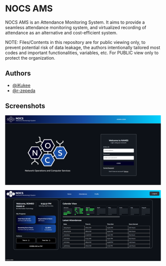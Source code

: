
# NOCS AMS

NOCS AMS is an Attendance Monitoring System. It aims to provide a seamless attendance monitoring system, and virtualized recording of attendance as an alternative and cost-efficient system.

NOTE: Files/Contents in this repository are for public viewing only, to prevent potential risk of data leakage, the authors intentionally tailored most codes and important functionalities, variables, etc. For PUBLIC view only to protect the organization.

## Authors
- [@iKukee](https://www.github.com/ikukee)
- [@r-zepeda](https://github.com/r-zepeda)
## Screenshots

![Login](https://github.com/ikukee/NOCS_Internlogger-PUBLIC/blob/main/Screenshots/Login.png?raw=true)


![Dashboard](https://github.com/ikukee/NOCS_Internlogger-PUBLIC/blob/main/Screenshots/MainDashboard.png?raw=true)
